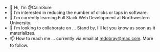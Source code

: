 - 👋 Hi, I’m @CalmSure
- 👀 I’m interested in reducing the number of clicks or taps in software.
- 🌱 I’m currently learning Full Stack Web Development at Northwestern University.
- 💞️ I’m looking to collaborate on ... Stand by, I'll let you know as soon as it materializes.
- 📫 How to reach me ... currently via email at mdobray@mac.com. More to follow.

<!---
CalmSure/CalmSure is a ✨ special ✨ repository because its `README.md` (this file) appears on your GitHub profile.
You can click the Preview link to take a look at your changes.
--->

